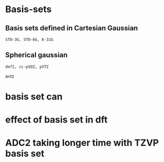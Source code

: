# Basis-sets
## Basis sets defined in Cartesian Gaussian
  ```
STO-3G, STO-6G, 6-31G
```
## Spherical gaussian
```
def2, cc-pVDZ, pVTZ
```
avtz
# basis set can 
# effect of basis set in dft
# ADC2 taking longer time with TZVP basis set
